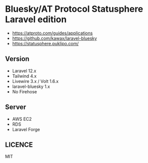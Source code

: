 Bluesky/AT Protocol Statusphere Laravel edition
====

- https://atproto.com/guides/applications
- https://github.com/kawax/laravel-bluesky
- https://statusphere.puklipo.com/

## Version
- Laravel 12.x
- Tailwind 4.x
- Livewire 3.x / Volt 1.6.x
- laravel-bluesky 1.x
- No Firehose

## Server
- AWS EC2
- RDS
- Laravel Forge

## LICENCE
MIT
